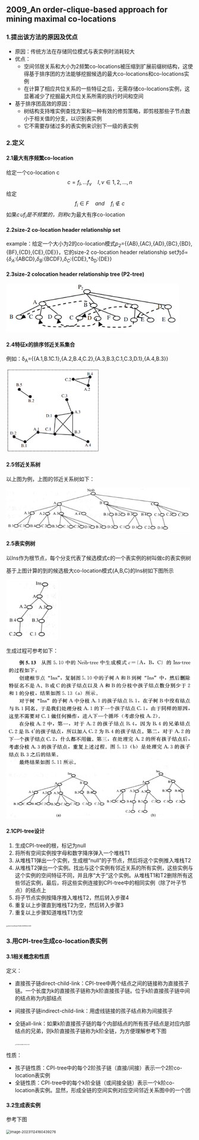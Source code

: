 ## 2009_An order-clique-based approach for mining maximal co-locations

### 1.提出该方法的原因及优点

- 原因：传统方法在存储同位模式与表实例时消耗较大
- 优点：
  - 空间邻居关系和大小为2频繁co-locations被压缩到扩展前缀树结构，这使得基于排序团的方法能够挖掘候选的最大co-locations和co-locations实例
  - 在计算了相应共位关系的一些特征之后，无需存储co-locations实例，这显著减少了挖掘最大共位关系所需的执行时间和空间
- 基于排序团高效的原因：
  - 树结构支持堆实例查找方案和一种有效的修剪策略，即剪枝那些子节点数小于相关值的分支，以识别表实例
  - 它不需要存储过多的表实例来识别下一级的表实例

### 2.定义

#### 2.1最大有序频繁co-location

给定一个co-location c
$$
c={f_l,...f_v}\quad l,v∈{1,2,...,n}
$$
给定
$$
f_i∈F\quad and\quad f_i∉c
$$
如果*c∪f<sub>i</sub>*是不频繁的，则称*c*为最大有序co-location

#### 2.2size-2 co-location header relationship set

example：给定一个大小为2的co-location模式*p<sub>2</sub>*={{AB},{AC},{AD},{BC},{BD},{BF},{CD},{CE},{DE}}，它的size-2 co-location header relationship set为*δ*={*δ<sub>A</sub>*:{ABCD},*δ<sub>B</sub>*:{BCDF},*δ<sub>C</sub>*:{CDE},*δ<sub>D</sub>:{DE}}

#### 2.3size-2 colocation header relationship tree (P2-tree)

<img src="./img/2009_An%20order-clique-based%20approach%20for%20mining%20maximal%20co-locations/image-20231207095554314.png" alt="image-20231207095554314" style="zoom:80%;" />

#### 2.4特征x的排序邻近关系集合

例如：δ<sub>A</sub>={{A.1,B.1C.1},{A.2,B.4,C.2},{A.3,B.3,C.1,C.3,D.1},{A.4,B.3}}

<img src="./img/2009_An%20order-clique-based%20approach%20for%20mining%20maximal%20co-locations/image-20231207134305996.png" alt="image-20231207134305996" style="zoom:67%;" />

#### 2.5邻近关系树

以上图为例，上图的邻近关系树如下：

<img src="./img/2009_An%20order-clique-based%20approach%20for%20mining%20maximal%20co-locations/image-20231207135437404.png" alt="image-20231207135437404" style="zoom: 80%;" />

#### 2.5表实例树

以Ins作为根节点，每个分支代表了候选模式c的一个表实例的树叫做c的表实例树

基于上图计算的到的候选极大co-location模式{A,B,C}的Ins树如下图所示

![image-20231207140036902](./img/2009_An%20order-clique-based%20approach%20for%20mining%20maximal%20co-locations/image-20231207140036902.png)

生成过程可参考如下：

<img src="./img/2009_An%20order-clique-based%20approach%20for%20mining%20maximal%20co-locations/image-20231207145421856.png" alt="image-20231207145421856" style="zoom:67%;" />

#### 2.1CPI-tree设计

1. 生成CPI-tree的根，标记为null
2. 将所有空间实例按字母和数字降序弹入一个堆栈T1
3. 从堆栈T1弹出一个实例，生成根“null”的子节点，然后将这个实例推入堆栈T2
4. 从堆栈T2弹出一个实例。找出与这个实例有邻近关系的所有实例，这些实例与这个实例的空间特征不同，并且序“大于”这个实例。从堆栈T1和T2删除所有这些邻近实例，最后，将这些实例连接到CPI-tree中的相同实例（除了叶子节点）的结点上
5. 将子节点实例按降序推入堆栈T2，然后转入步骤4
6. 重复以上步骤直到堆栈T2为空，然后转入步骤3
7. 重复以上步骤知道堆栈T1为空

<img src="E:/jobfile/DataMining/notes/img/%25E6%2595%25B0%25E6%258D%25AE%25E6%258C%2596%25E6%258E%2598%25E8%25AF%25BB%25E6%2595%25B0%25E7%25AC%2594%25E8%25AE%25B013/afdc0cba26eeb315d8c348859e044f9.jpg" alt="afdc0cba26eeb315d8c348859e044f9" style="zoom: 25%;" />

### 3.用CPI-tree生成co-location表实例

#### 3.1相关概念和性质

定义：

- 直接孩子链direct-child-link：CPI-tree中两个结点之间的链接称为直接孩子链。一个长度为k的直接孩子链称为k阶直接孩子链。位于k阶直接孩子链中间的结点称为内部结点

- 间接孩子链indirect-child-link：用虚线链接的孩子结点称为间接孩子

- 全链all-link：如果k阶直接孩子链的每个内部结点的所有孩子结点是对应内部结点的兄弟，则k阶直接孩子链称为k阶全链，为方便理解参考下图

  <img src="E:/jobfile/DataMining/notes/img/%25E6%2595%25B0%25E6%258D%25AE%25E6%258C%2596%25E6%258E%2598%25E8%25AF%25BB%25E6%2595%25B0%25E7%25AC%2594%25E8%25AE%25B013/11d02d66c2d85aaf67e7d625b04f48f.jpg" alt="11d02d66c2d85aaf67e7d625b04f48f" style="zoom:15%;" />

性质：

- 孩子链性质：CPI-tree中的每个2阶孩子链（直接/间接）表示一个2阶co-location表实例
- 全链性质：CPI-tree中的每个k阶全链（或间接全链）表示一个k阶co-location表实例。显然，形成全链的空间实例对应空间邻近关系图中的一个团

#### 3.2生成表实例

参考下图

<img src="./img/%E6%95%B0%E6%8D%AE%E6%8C%96%E6%8E%98%E8%AF%BB%E6%95%B0%E7%AC%94%E8%AE%B013/image-20231124160439276.png" alt="image-20231124160439276" style="zoom: 67%;" />